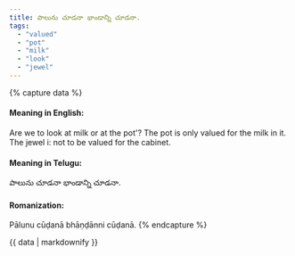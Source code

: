 ```yaml
---
title: పాలును చూడనా భాండాన్ని చూడనా.
tags:
  - "valued"
  - "pot"
  - "milk"
  - "look"
  - "jewel"
---
```


{% capture data %}
#### Meaning in English:
Are we to look at milk or at the pot'?
The pot is only valued for the milk in it.
The jewel i: not to be valued for the cabinet.

#### Meaning in Telugu:
పాలును చూడనా భాండాన్ని చూడనా.

#### Romanization:
Pālunu cūḍanā bhāṇḍānni cūḍanā.
{% endcapture %}

{{ data | markdownify }}

